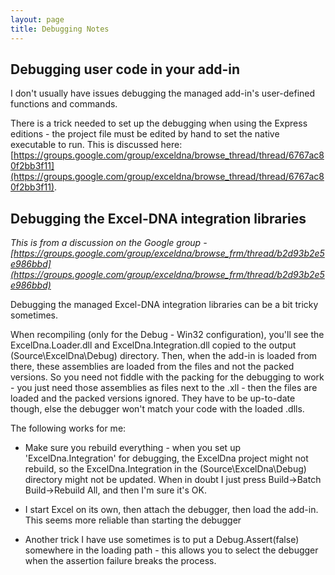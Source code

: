 ```yaml
---
layout: page
title: Debugging Notes
---
```


## Debugging user code in your add-in

I don't usually have issues debugging the managed add-in's user-defined functions and commands.

There is a trick needed to set  up the debugging when using the Express editions - the project file must be edited by hand to set the native executable to run. This is discussed here: [https://groups.google.com/group/exceldna/browse_thread/thread/6767ac80f2bb3f11](https://groups.google.com/group/exceldna/browse_thread/thread/6767ac80f2bb3f11).


## Debugging the Excel-DNA integration libraries


_This is from a discussion on the Google group - [https://groups.google.com/group/exceldna/browse_frm/thread/b2d93b2e5e986bbd](https://groups.google.com/group/exceldna/browse_frm/thread/b2d93b2e5e986bbd)_

Debugging the managed Excel-DNA integration libraries can be a bit tricky sometimes. 

When recompiling (only for the Debug - Win32 configuration), you'll see the ExcelDna.Loader.dll and ExcelDna.Integration.dll copied to the output (Source\ExcelDna\Debug) directory. Then, when the add-in is loaded from there, these assemblies are loaded from the files and not the packed versions. So you need not fiddle with the packing for the debugging to work - you just need those assemblies as files next to the .xll - then the files are loaded and the packed versions ignored. They have to be up-to-date  though, else the debugger won't match your code with the loaded .dlls.

The following works for me:

* Make sure you rebuild everything - when you set up 'ExcelDna.Integration' for debugging, the ExcelDna project might not rebuild, so the ExcelDna.Integration in the (Source\ExcelDna\Debug) directory might not be updated. When in doubt I just press Build->Batch Build->Rebuild All, and then I'm sure it's OK.

* I start Excel on its own, then attach the debugger, then load the add-in. This seems more reliable than starting the debugger 

* Another trick I have use sometimes is to put a Debug.Assert(false) somewhere in the loading path - this allows you to select the debugger when the assertion failure breaks the process.

